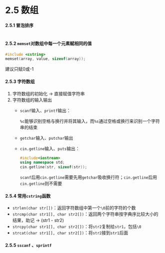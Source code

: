 # 2.5 数组



#### 2.5.1 冒泡排序

```cpp

```

#### 2.5.2 `memset`对数组中每一个元素赋相同的值

```cpp
#include <cstring>
memset(array, value, sizeof(array));
```

建议只赋0或-1

#### 2.5.3 字符数组

1. 字符数组的初始化 -&gt; 直接赋值字符串
2. 字符数组的输入输出
   * `scanf`输入、`printf`输出：

     `%c`能够识别空格与换行并将其输入，而`%s`通过空格或换行来识别一个字符串的结束

   * `getchar`输入、`putchar`输出
   * `cin.getline`输入、`puts`输出：

     ```cpp
     #include<iostream>
     using namespace std;
     cin.getline(str, sizeof(str));
     ```

     `scanf`后用`cin.getline`需要先用`getchar`吸收换行符；`cin.getline`后用`cin.getline`则不需要

#### 2.5.4 常用`cstring`函数

* `strlen(char str[])`：返回字符数组中第一个`\0`前的字符的个数
* `strcmp(char str1[], char str2[])`：返回两个字符串按字典序比较大小的结果，助记 -&gt; \(str1 - str2\)
* `strcpy(char str1[], char str2[])`：将`str2`复制给`str1`，包括`\0`
* `strcat(char str1[], char str2[])`：将`str2`接到`str1`后面

#### 2.5.5 `sscanf` 、`sprintf` 

```cpp

```

